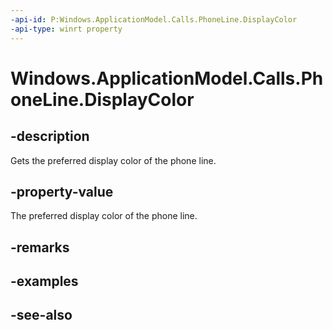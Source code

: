 ----api-id: P:Windows.ApplicationModel.Calls.PhoneLine.DisplayColor
-api-type: winrt property
---<!-- Property syntaxpublic Windows.UI.Color DisplayColor { get; }--># Windows.ApplicationModel.Calls.PhoneLine.DisplayColor## -descriptionGets the preferred display color of the phone line.## -property-valueThe preferred display color of the phone line.## -remarks## -examples## -see-also